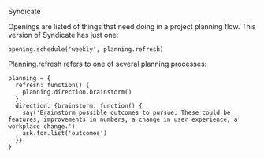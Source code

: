 Syndicate

Openings are listed of things that need doing in a project planning flow. This version of Syndicate has just one:

    opening.schedule('weekly', planning.refresh)

Planning.refresh refers to one of several planning processes:

    planning = {
      refresh: function() {
        planning.direction.brainstorm()
      },
      direction: {brainstorm: function() {
        say('Brainstorm possible outcomes to pursue. These could be features, improvements in numbers, a change in user experience, a workplace change.')
        ask.for.list('outcomes')
      }}
    }